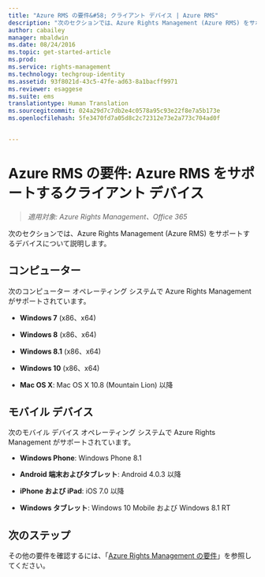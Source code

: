 ```yaml
---
title: "Azure RMS の要件&#58; クライアント デバイス | Azure RMS"
description: "次のセクションでは、Azure Rights Management (Azure RMS) をサポートするデバイスについて説明します。"
author: cabailey
manager: mbaldwin
ms.date: 08/24/2016
ms.topic: get-started-article
ms.prod: 
ms.service: rights-management
ms.technology: techgroup-identity
ms.assetid: 93f8021d-43c5-47fe-ad63-8a1bacff9971
ms.reviewer: esaggese
ms.suite: ems
translationtype: Human Translation
ms.sourcegitcommit: 024a29d7c7db2e4c0578a95c93e22f8e7a5b173e
ms.openlocfilehash: 5fe3470fd7a05d8c2c72312e73e2a773c704ad0f


---
```



# Azure RMS の要件: Azure RMS をサポートするクライアント デバイス

>*適用対象: Azure Rights Management、Office 365*

次のセクションでは、Azure Rights Management (Azure RMS) をサポートするデバイスについて説明します。

## コンピューター
次のコンピューター オペレーティング システムで Azure Rights Management がサポートされています。

-   **Windows 7** (x86、x64)

-   **Windows 8** (x86、x64)

-   **Windows 8.1** (x86、x64)

-   **Windows 10** (x86、x64)

-   **Mac OS X**: Mac OS X 10.8 (Mountain Lion) 以降

## モバイル デバイス
次のモバイル デバイス オペレーティング システムで Azure Rights Management がサポートされています。

-   **Windows Phone**: Windows Phone 8.1

-   **Android 端末およびタブレット**: Android 4.0.3 以降

-   **iPhone および iPad**: iOS 7.0 以降

-   **Windows タブレット**: Windows 10 Mobile および Windows 8.1 RT


## 次のステップ
その他の要件を確認するには、「[Azure Rights Management の要件](requirements-azure-rms.md)」を参照してください。




<!--HONumber=Aug16_HO4-->


